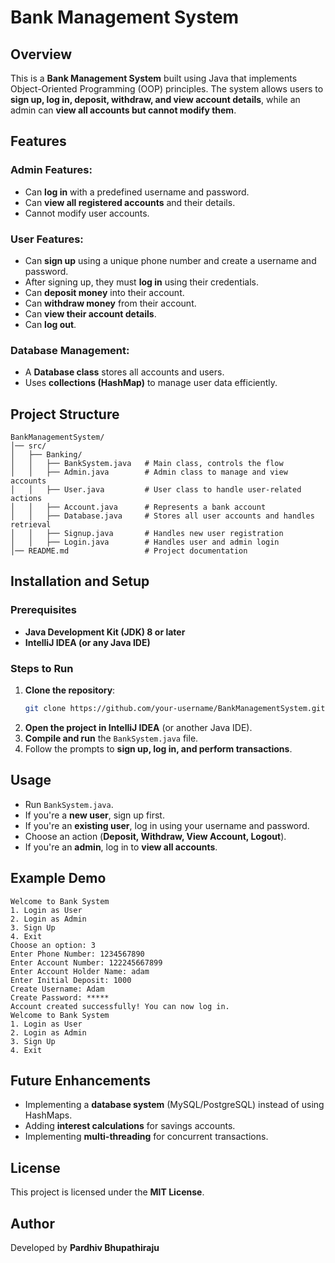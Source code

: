 # Bank Management System

## Overview

This is a **Bank Management System** built using Java that implements Object-Oriented Programming (OOP) principles. The system allows users to **sign up, log in, deposit, withdraw, and view account details**, while an admin can **view all accounts but cannot modify them**.

## Features

### Admin Features:

- Can **log in** with a predefined username and password.
- Can **view all registered accounts** and their details.
- Cannot modify user accounts.

### User Features:

- Can **sign up** using a unique phone number and create a username and password.
- After signing up, they must **log in** using their credentials.
- Can **deposit money** into their account.
- Can **withdraw money** from their account.
- Can **view their account details**.
- Can **log out**.

### Database Management:

- A **Database class** stores all accounts and users.
- Uses **collections (HashMap)** to manage user data efficiently.

## Project Structure

```
BankManagementSystem/
│── src/
│   ├── Banking/
│   │   ├── BankSystem.java   # Main class, controls the flow
│   │   ├── Admin.java        # Admin class to manage and view accounts
│   │   ├── User.java         # User class to handle user-related actions
│   │   ├── Account.java      # Represents a bank account
│   │   ├── Database.java     # Stores all user accounts and handles retrieval
│   │   ├── Signup.java       # Handles new user registration
│   │   ├── Login.java        # Handles user and admin login
│── README.md                 # Project documentation
```

## Installation and Setup

### Prerequisites

- **Java Development Kit (JDK) 8 or later**
- **IntelliJ IDEA (or any Java IDE)**

### Steps to Run

1. **Clone the repository**:
   ```sh
   git clone https://github.com/your-username/BankManagementSystem.git
   ```
2. **Open the project in IntelliJ IDEA** (or another Java IDE).
3. **Compile and run** the `BankSystem.java` file.
4. Follow the prompts to **sign up, log in, and perform transactions**.

## Usage

- Run `BankSystem.java`.
- If you're a **new user**, sign up first.
- If you're an **existing user**, log in using your username and password.
- Choose an action (**Deposit, Withdraw, View Account, Logout**).
- If you're an **admin**, log in to **view all accounts**.

## Example Demo

```
Welcome to Bank System
1. Login as User
2. Login as Admin
3. Sign Up
4. Exit
Choose an option: 3
Enter Phone Number: 1234567890
Enter Account Number: 122245667899
Enter Account Holder Name: adam
Enter Initial Deposit: 1000
Create Username: Adam
Create Password: *****
Account created successfully! You can now log in.
Welcome to Bank System
1. Login as User
2. Login as Admin
3. Sign Up
4. Exit

```

## Future Enhancements

- Implementing a **database system** (MySQL/PostgreSQL) instead of using HashMaps.
- Adding **interest calculations** for savings accounts.
- Implementing **multi-threading** for concurrent transactions.

## License

This project is licensed under the **MIT License**.

## Author

Developed by **Pardhiv Bhupathiraju**

 
